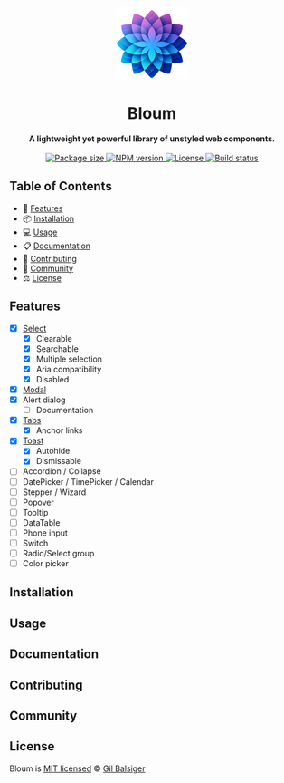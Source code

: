 <div align="center">
    <a href="https://www.bloum.dev">
        <img src="https://raw.githubusercontent.com/balsigergil/bloum/main/docs/static/img/bloum_logo.png" height="128" alt="logo">
    </a>
    <h1>Bloum</h1>
    <strong>A lightweight yet powerful library of unstyled web components.</strong>
    <br>
    <br>
    <div align="center">
        <a aria-label="Bundlephobia" href="https://bundlephobia.com/package/bloum">
          <img alt="Package size" src="https://img.shields.io/bundlephobia/minzip/bloum?style=for-the-badge">
        </a>
        <a aria-label="NPM version" href="https://www.npmjs.com/package/bloum">
          <img alt="NPM version" src="https://img.shields.io/npm/v/bloum?style=for-the-badge">
        </a>
        <a aria-label="License" href="https://github.com/balsigergil/bloum/blob/main/LICENSE">
          <img alt="License" src="https://img.shields.io/npm/l/bloum?style=for-the-badge">
        </a>
        <a aria-label="Build status" href="https://github.com/balsigergil/bloum/actions/workflows/playwright.yml">
          <img alt="Build status" src="https://img.shields.io/github/actions/workflow/status/balsigergil/bloum/playwright.yml?style=for-the-badge&label=tests">
        </a>
    </div>
</div>

## Table of Contents

- 🚀 [Features](#features)
- 📦 [Installation](#installation)
- 💻 [Usage](#usage)
- 📋 [Documentation](#documentation)
- 📝 [Contributing](#contributing)
- 💬 [Community](#community)
- ⚖️ [License](#license)

## Features

- [x] [Select](https://www.bloum.dev/docs/components/select)
  - [x] Clearable
  - [x] Searchable
  - [x] Multiple selection
  - [x] Aria compatibility
  - [x] Disabled
- [x] [Modal](https://www.bloum.dev/docs/components/modal)
- [x] Alert dialog
  - [ ] Documentation
- [x] [Tabs](https://www.bloum.dev/docs/components/tabs)
  - [x] Anchor links
- [x] [Toast](https://www.bloum.dev/docs/components/toast)
  - [x] Autohide
  - [x] Dismissable
- [ ] Accordion / Collapse
- [ ] DatePicker / TimePicker / Calendar
- [ ] Stepper / Wizard
- [ ] Popover
- [ ] Tooltip
- [ ] DataTable
- [ ] Phone input
- [ ] Switch
- [ ] Radio/Select group
- [ ] Color picker

## Installation

## Usage

## Documentation

## Contributing

## Community

## License

Bloum is [MIT licensed](./LICENSE) &copy; [Gil Balsiger](https://github.com/balsigergil)

